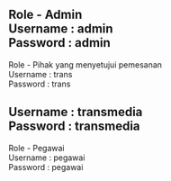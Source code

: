 Role - Admin  
Username : admin  
Password : admin  
-----------------------  
Role - Pihak yang menyetujui pemesanan  
Username : trans  
Password : trans  

Username : transmedia  
Password : transmedia  
----------------------------  
Role - Pegawai  
Username : pegawai  
Password : pegawai  